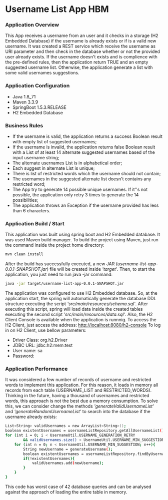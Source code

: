 # Username List App HBM

### Application Overview
This App receives a username from an user and it checks in a storage (H2 Embedded Database) if the username is already exists or if is a valid new username.
It was created a REST service which receive the username as URI parameter and then check in the database whether or not the provided user already exists.
If the username doesn't exists and is complience with the pre-defined rules, then the application return TRUE and an empty suggested username list.
Otherwise, the application generate a list with some valid usernames suggestions.

### Application Configuration
  - Java 1.8_71
  - Maven 3.3.9
  - SpringBoot 1.5.3.RELEASE
  - H2 Embedded Database

### Business Rules
  - If the username is valid, the application returns a success Boolean result with empty list of suggested usernames;
  - If the username is invalid, the application returns false Boolean result with a List of at least 14 alternate suggested usernames based of the input username string;
  - The alternate usernames List is in alphabetical order;
  - Each suggest in alternate List is unique;
  - There is list of restricted words which the username should not contain;
  - The usernames in the suggested alternate list doesn't contains any restricted word;
  - The App try to generate 14 possible unique usernames. If it''s not possible, the application only retry 3 times to generate the 14 possibilities;
  - The application throws an Exception if the username provided has less than 6 characters.

### Application Build / Start
This application was built using spring boot and H2 Embedded database.
It was used Maven build manager. To build the project using Maven, just run the command inside the project home directory:
```sh
mvn clean install
```
After the build has successfully executed, a new JAR (*username-list-app-0.0.1-SNAPSHOT.jar*) file will be created inside *'target'*.
Then, to start the application, you just need to run java -jar command:
```sh
java -jar target/username-list-app-0.0.1-SNAPSHOT.jar
```
The application was configured to use H2 Embedded database. So, at the application start, the spring will automatically generate the database DDL structure executing the script *'src/main/resources/schema.sql'*. After executing this script, spring will load data inside the created tables executing the second script *'src/main/resources/data.sql'*.
Also, the H2 Client Console is available when the application is runnnig. To access the H2 Client, just access the address: [http://localhost:8080/h2-console](localhost:8080/h2-console)
To log in on H2 Client, use bellow parameters:
- Driver Class: org.h2.Driver
- JDBC URL: jdbc:h2:mem:test
- User name: sa
- Password: 

### Application Performance
It was considered a few number of records of username and restricted words to implement this application. For this reason, it loads in memory all records from each table (USERNAME_LIST and RESTRICTED_WORDS). Thinking in the future, having a thousand of usernames and restricted words, this approach is not the best due a memory consumption. To solve this, we can consider change the methods *'generateValidUsernameList'* and *'generateRandomUsernameList'* to search into the database if the username already exists:
```sh
List<String> validUsernames = new ArrayList<String>();
boolean existentUsernames = usernameListRepository.getAllUsernameList();
for (int i = 0; i < UsernameUtil.USERNAME_GENERATION_RETRY
        && validUsernames.size() < UsernameUtil.USERNAME_MIN_SUGGESTION; i++){
    for (int n = 0; n < UsernameUtil.USERNAME_MIN_SUGGESTION; n++){
        String newUsername = generateUsername();
        boolean existentUsernames = usernameListRepository.findByUsername(newUsername);
        if(!existentUsernames){
            validUsernames.add(newUsername);
        }
    }
}
```
This code has worst case of 42 database queries and can be analysed against the approach of loading the entire table in memory.

